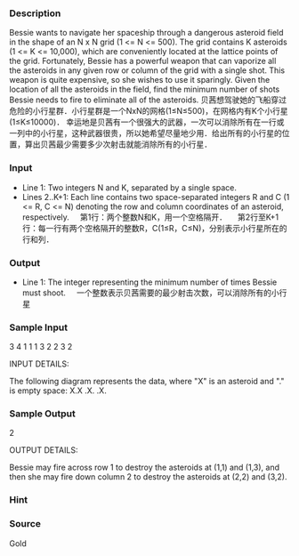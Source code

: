 
### Description
Bessie wants to navigate her spaceship through a dangerous asteroid field in the shape of an N x N grid (1 <= N <= 500). The grid contains K asteroids (1 <= K <= 10,000), which are conveniently located at the lattice points of the grid. Fortunately, Bessie has a powerful weapon that can vaporize all the asteroids in any given row or column of the grid with a single shot. This weapon is quite expensive, so she wishes to use it sparingly. Given the location of all the asteroids in the field, find the minimum number of shots Bessie needs to fire to eliminate all of the asteroids. 
贝茜想驾驶她的飞船穿过危险的小行星群．小行星群是一个NxN的网格(1≤N≤500)，在网格内有K个小行星(1≤K≤10000)． 幸运地是贝茜有一个很强大的武器，一次可以消除所有在一行或一列中的小行星，这种武器很贵，所以她希望尽量地少用．给出所有的小行星的位置，算出贝茜最少需要多少次射击就能消除所有的小行星．

### Input
* Line 1: Two integers N and K, separated by a single space. 
* Lines 2..K+1: Each line contains two space-separated integers R and C (1 <= R, C <= N) denoting the row and column coordinates of an asteroid, respectively. 
    第1行：两个整数N和K，用一个空格隔开．
    第2行至K+1行：每一行有两个空格隔开的整数R，C(1≤R，C≤N)，分别表示小行星所在的行和列．

### Output
* Line 1: The integer representing the minimum number of times Bessie must shoot. 
    一个整数表示贝茜需要的最少射击次数，可以消除所有的小行星
### Sample Input
3 4
1 1
1 3
2 2
3 2

INPUT DETAILS:

The following diagram represents the data, where "X" is an
asteroid and "." is empty space:
X.X
.X.
.X.


### Sample Output
2

OUTPUT DETAILS:

Bessie may fire across row 1 to destroy the asteroids at (1,1) and
(1,3), and then she may fire down column 2 to destroy the asteroids
at (2,2) and (3,2).

### Hint

### Source
Gold